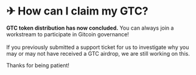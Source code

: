 # ✈ How can I claim my GTC?

**GTC token distribution has now concluded.** You can always join a workstream to participate in Gitcoin governance!\
\
If you previously submitted a support ticket for us to investigate why you may or may not have received a GTC airdrop, we are still working on this.

Thanks for being patient!

